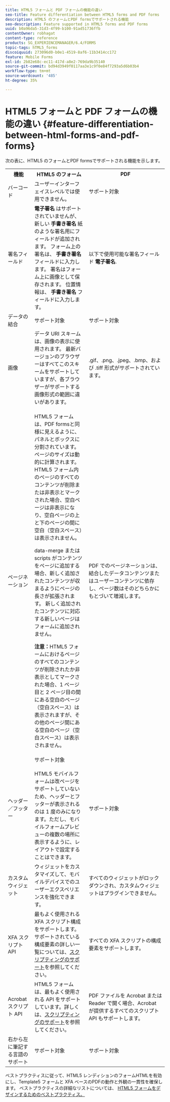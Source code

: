 ```yaml
---
title: HTML5 フォームと PDF フォームの機能の違い
seo-title: Feature differentiation between HTML5 forms and PDF forms
description: HTML5 のフォームとPDF formsでサポートされる機能
seo-description: Feature supported in HTML5 forms and PDF forms
uuid: b0a96da5-31d3-4f99-b100-91ad51736ffb
contentOwner: robhagat
content-type: reference
products: SG_EXPERIENCEMANAGER/6.4/FORMS
topic-tags: hTML5_forms
discoiquuid: 273096d0-b0e1-4519-8af6-11b3414cc172
feature: Mobile Forms
exl-id: 2b82e68c-ec11-417d-a8e2-769da9b35140
source-git-commit: bd94d3949f0117aa3e1c9f0e84f7293a5d6b03b4
workflow-type: tm+mt
source-wordcount: '485'
ht-degree: 35%

---
```


# HTML5 フォームと PDF フォームの機能の違い {#feature-differentiation-between-html-forms-and-pdf-forms}

次の表に、HTML5 のフォームとPDF formsでサポートされる機能を示します。

<table> 
 <tbody>
  <tr>
   <th>機能</th> 
   <th>HTML5 のフォーム</th> 
   <th>PDF</th> 
  </tr>
  <tr>
   <td>バーコード<br /> </td> 
   <td>ユーザーインターフェイスレベルでは使用できません。 </td> 
   <td>サポート対象</td> 
  </tr>
  <tr>
   <td>署名フィールド<br /> </td> 
   <td><strong>電子署名</strong> はサポートされていませんが、新しい <strong>手書き署名</strong> 紙のような署名用にフィールドが追加されます。 フォーム上の署名は、 <strong>手書き署名</strong> フィールドに入力します。 署名はフォーム上に画像として保存されます。 位置情報は、 <strong>手書き署名</strong> フィールドに入力します。</td> 
   <td>以下で使用可能な署名フィールド <strong>電子署名</strong>.</td> 
  </tr>
  <tr>
   <td>データの結合</td> 
   <td>サポート対象</td> 
   <td>サポート対象</td> 
  </tr>
  <tr>
   <td>画像</td> 
   <td>データ URI スキームは、画像の表示に使用されます。 最新バージョンのブラウザーはすべてこのスキームをサポートしていますが、各ブラウザーがサポートする画像形式の範囲に違いがあります。<br /> </td> 
   <td>.gif、.png、.jpeg、.bmp、および .tiff 形式がサポートされています。</td> 
  </tr>
  <tr>
   <td>ページネーション<br /> </td> 
   <td><p>HTML5 フォームは、PDF formsと同様に見えるように、パネルとボックスに分割されています。 ページのサイズは動的に計算されます。 HTML5 フォーム内のページのすべてのコンテンツが削除または非表示とマークされた場合、空白ページは非表示になり、空白ページの上と下のページの間に空白（空白スペース）は表示されません。</p> <p>data-merge または scripts がコンテンツをページに追加する場合、新しく追加されたコンテンツが収まるようにページの長さが拡張されます。 新しく追加されたコンテンツに対応する新しいページはフォームに追加されません。 </p> <p><strong>注意：</strong>HTML5 フォームにおけるページのすべてのコンテンツが削除されたか非表示としてマークされた場合、1 ページ目と 2 ページ目の間にある空白のページ（空白スペース）は表示されますが、その他のページ間にある空白のページ（空白スペース）は表示されません。</p> </td> 
   <td>PDF でのページネーションは、結合したデータコンテンツまたはユーザーコンテンツに依存し、ページ数はそのどちらかにもとづいて増減します。</td> 
  </tr>
  <tr>
   <td>ヘッダー／フッター </td> 
   <td>サポート対象<br /> <br /> HTML5 モバイルフォームは改ページをサポートしていないため、ヘッダーとフッターが表示されるのは 1 度のみになります。ただし、モバイルフォームプレビューの複数の場所に表示するように、レイアウトで設定することはできます。<br /> </td> 
   <td>サポート対象</td> 
  </tr>
  <tr>
   <td>カスタムウィジェット</td> 
   <td>ウィジェットをカスタマイズして、モバイルデバイスでのユーザーエクスペリエンスを強化できます。<br /> </td> 
   <td>すべてのウィジェットがロックダウンされ、カスタムウィジェットはプラグインできません。<br /> </td> 
  </tr>
  <tr>
   <td>XFA スクリプト API</td> 
   <td>最もよく使用される XFA スクリプト構成をサポートします。サポートされている構成要素の詳しい一覧については、<a href="/help/forms/using/scripting-support.md">スクリプティングのサポート</a>を参照してください。</td> 
   <td>すべての XFA スクリプトの構成要素をサポートします。</td> 
  </tr>
  <tr>
   <td>Acrobat スクリプト API </td> 
   <td>HTML5 フォームは、最もよく使用される API をサポートしています。詳しくは、<a href="/help/forms/using/scripting-support.md">スクリプティングのサポート</a>を参照してください。</td> 
   <td>PDF ファイルを Acrobat または Reader で開く場合、Acrobat が提供するすべてのスクリプト API もサポートします。</td> 
  </tr>
  <tr>
   <td>右から左に筆記する言語のサポート </td> 
   <td>サポート対象</td> 
   <td>サポート対象</td> 
  </tr>
 </tbody>
</table>

ベストプラクティスに従って、HTML5 レンディションのフォームHTMLを有効にし、Template5 フォームと XFA ベースのPDFの動作と外観の一貫性を確保します。 ベストプラクティスの詳細なリストについては、 [HTML5 フォームをデザインするためのベストプラクティス。](/help/forms/using/best-practices-for-html5-forms.md)
